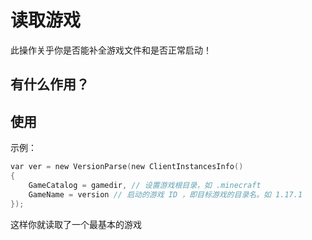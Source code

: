 # 读取游戏

此操作关乎你是否能补全游戏文件和是否正常启动！

## 有什么作用？

## 使用

示例：
```C
var ver = new VersionParse(new ClientInstancesInfo()
{
    GameCatalog = gamedir, // 设置游戏根目录，如 .minecraft
    GameName = version // 启动的游戏 ID ，即目标游戏的目录名。如 1.17.1
});
```

这样你就读取了一个最基本的游戏
